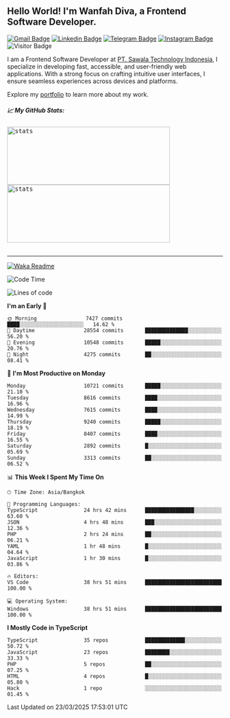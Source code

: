 ## Hello World! I'm Wanfah Diva, a Frontend Software Developer.

[![Gmail Badge](https://img.shields.io/badge/-Gmail-white?style=plastic&logo=Gmail&link=mailto:aditputrafirmansyah@gmail.com)](mailto:wanfahdivaa@gmail.com)
[![Linkedin Badge](https://img.shields.io/badge/-LinkedIn-blue?style=plastic&logo=Linkedin&link=https://www.linkedin.com/in/aditputrafirmansyah/)](https://www.linkedin.com/in/wanfahdiva/)
[![Telegram Badge](https://img.shields.io/badge/-Telegram-blue?style=plastic&logo=telegram&link=https://t.me/Adithya_13)](https://t.me/wanfahdiva)
[![Instagram Badge](https://img.shields.io/badge/-Instagram-white?style=plastic&logo=instagram&link=https://www.instagram.com/adithya_firmansyahputra/)](https://www.instagram.com/wnfhdva/)
![Visitor Badge](https://visitor-badge.laobi.icu/badge?page_id=wanfahdiva.wanfahdiva)

<p>
I am a Frontend Software Developer at <a href="https://sawala/tech" target="_blank">PT. Sawala Technology Indonesia</a>, I specialize in developing fast, accessible, and user-friendly web applications. With a strong focus on crafting intuitive user interfaces, I ensure seamless experiences across devices and platforms.

Explore my <a href="http://wanfahdiva-com.vercel.app/" target="_blank">portfolio</a> to learn more about my work.
</p>

<h5 align="left">
  
📈 **My GitHub Stats:**

</h5>

<div align="left">
<kbd>
  <img height="135em" width="380em" alt="stats" src="https://github-readme-stats-salesp07.vercel.app/api?username=wanfahdiva&count_private=true&show_icons=true&theme=react&rank_icon=github&border_radius=10&hide_title=true"></kbd>
</kbd>
<kbd>
    <img height="135em" width="380em" alt="stats" src="https://github-readme-activity-graph.vercel.app/graph?username=wanfahdiva&theme=react&hide_title=true"></kbd>
</div>

<br />

---

[![Waka Readme](https://github.com/wanfahdiva/wanfahdiva/actions/workflows/waka.yml/badge.svg)](https://github.com/wanfahdiva/wanfahdiva/actions/workflows/waka.yml)

<!--START_SECTION:waka-->
![Code Time](http://img.shields.io/badge/Code%20Time-1%2C857%20hrs%2029%20mins-blue)

![Lines of code](https://img.shields.io/badge/From%20Hello%20World%20I%27ve%20Written-23.1%20million%20lines%20of%20code-blue)

**I'm an Early 🐤** 

```text
🌞 Morning                7427 commits        ████░░░░░░░░░░░░░░░░░░░░░   14.62 % 
🌆 Daytime                28554 commits       ██████████████░░░░░░░░░░░   56.20 % 
🌃 Evening                10548 commits       █████░░░░░░░░░░░░░░░░░░░░   20.76 % 
🌙 Night                  4275 commits        ██░░░░░░░░░░░░░░░░░░░░░░░   08.41 % 
```
📅 **I'm Most Productive on Monday** 

```text
Monday                   10721 commits       █████░░░░░░░░░░░░░░░░░░░░   21.10 % 
Tuesday                  8616 commits        ████░░░░░░░░░░░░░░░░░░░░░   16.96 % 
Wednesday                7615 commits        ████░░░░░░░░░░░░░░░░░░░░░   14.99 % 
Thursday                 9240 commits        █████░░░░░░░░░░░░░░░░░░░░   18.19 % 
Friday                   8407 commits        ████░░░░░░░░░░░░░░░░░░░░░   16.55 % 
Saturday                 2892 commits        █░░░░░░░░░░░░░░░░░░░░░░░░   05.69 % 
Sunday                   3313 commits        ██░░░░░░░░░░░░░░░░░░░░░░░   06.52 % 
```


📊 **This Week I Spent My Time On** 

```text
🕑︎ Time Zone: Asia/Bangkok

💬 Programming Languages: 
TypeScript               24 hrs 42 mins      ████████████████░░░░░░░░░   63.60 % 
JSON                     4 hrs 48 mins       ███░░░░░░░░░░░░░░░░░░░░░░   12.36 % 
PHP                      2 hrs 24 mins       ██░░░░░░░░░░░░░░░░░░░░░░░   06.21 % 
YAML                     1 hr 48 mins        █░░░░░░░░░░░░░░░░░░░░░░░░   04.64 % 
JavaScript               1 hr 30 mins        █░░░░░░░░░░░░░░░░░░░░░░░░   03.86 % 

🔥 Editors: 
VS Code                  38 hrs 51 mins      █████████████████████████   100.00 % 

💻 Operating System: 
Windows                  38 hrs 51 mins      █████████████████████████   100.00 % 
```

**I Mostly Code in TypeScript** 

```text
TypeScript               35 repos            █████████████░░░░░░░░░░░░   50.72 % 
JavaScript               23 repos            ████████░░░░░░░░░░░░░░░░░   33.33 % 
PHP                      5 repos             ██░░░░░░░░░░░░░░░░░░░░░░░   07.25 % 
HTML                     4 repos             █░░░░░░░░░░░░░░░░░░░░░░░░   05.80 % 
Hack                     1 repo              ░░░░░░░░░░░░░░░░░░░░░░░░░   01.45 % 
```




 Last Updated on 23/03/2025 17:53:01 UTC
<!--END_SECTION:waka-->

